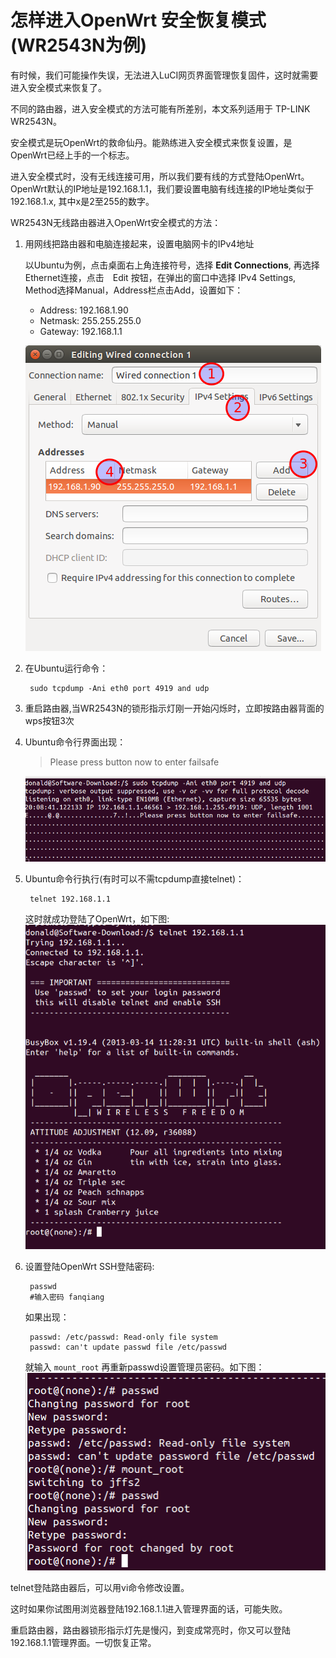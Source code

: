 # 怎样进入OpenWrt 安全恢复模式(WR2543N为例)

有时候，我们可能操作失误，无法进入LuCI网页界面管理恢复固件，这时就需要进入安全模式来恢复了。

不同的路由器，进入安全模式的方法可能有所差别，本文系列适用于 TP-LINK WR2543N。

安全模式是玩OpenWrt的救命仙丹。能熟练进入安全模式来恢复设置，是OpenWrt已经上手的一个标志。

进入安全模式时，没有无线连接可用，所以我们要有线的方式登陆OpenWrt。OpenWrt默认的IP地址是192.168.1.1，我们要设置电脑有线连接的IP地址类似于192.168.1.x, 其中x是2至255的数字。

WR2543N无线路由器进入OpenWrt安全模式的方法：

1. 用网线把路由器和电脑连接起来，设置电脑网卡的IPv4地址

	以Ubuntu为例，点击桌面右上角连接符号，选择 **Edit Connections**, 再选择 Ethernet连接，点击　Edit 按钮，在弹出的窗口中选择 IPv4 Settings, Method选择Manual，Address栏点击Add，设置如下：
	* Address: 192.168.1.90
	* Netmask: 255.255.255.0
	* Gateway: 192.168.1.1
	
	![](images/2.7.editing-wired-connection.png)

2. 在Ubuntu运行命令：  

		sudo tcpdump -Ani eth0 port 4919 and udp

3. 重启路由器,当WR2543N的锁形指示灯刚一开始闪烁时，立即按路由器背面的wps按钮3次

4. Ubuntu命令行界面出现：
	> 
	> Please press button now to enter failsafe
	
	![](images/2.7.enter-failsafe.png)
	
5. Ubuntu命令行执行(有时可以不需tcpdump直接telnet)：

		telnet 192.168.1.1
	
	这时就成功登陆了OpenWrt，如下图:  
	![](images/2.7.busybox.png)


6. 设置登陆OpenWrt SSH登陆密码:
	
		passwd
		#输入密码 fanqiang
	
	如果出现：
	
		passwd: /etc/passwd: Read-only file system
		passwd: can't update passwd file /etc/passwd

	就输入 `mount_root` 再重新passwd设置管理员密码。如下图：  
	![](images/2.7.passwd.png)


telnet登陆路由器后，可以用vi命令修改设置。

这时如果你试图用浏览器登陆192.168.1.1进入管理界面的话，可能失败。

重启路由器，路由器锁形指示灯先是慢闪，到变成常亮时，你又可以登陆 192.168.1.1管理界面。一切恢复正常。

